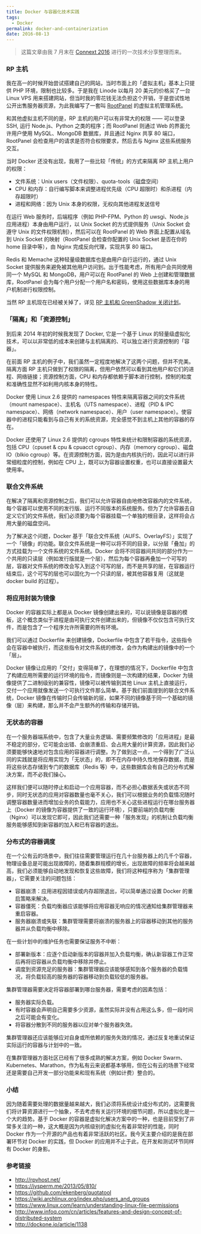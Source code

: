 ```yaml
---
title: Docker 与容器化技术实践
tags:
  - Docker
permalink: docker-and-containerization
date: 2016-08-13
---
```


> 这篇文章由我 7 月末在 [Connext 2016](http://connextconf.org) 进行的一次技术分享整理而来。

### RP 主机

我在高一的时候开始尝试搭建自己的网站，当时市面上的「虚拟主机」基本上只提供 PHP 环境，限制也比较多。于是我在 Linode 以每月 20 美元的价格买了一台 Linux VPS 用来搭建网站，但当时我的零花钱无法负担这个开销，于是尝试性地公开出售服务器资源，为此我编写了一套叫 [RootPanel](https://github.com/HackPlan/RootPanel) 的虚拟主机管理系统。

和其他虚拟主机不同的是，RP 主机的用户可以有非常大的权限 —— 可以登录 SSH, 运行 Node.js、Python 之类的程序；而 RootPanel 则通过 Web 的界面允许用户使用 MySQL、MongoDB 数据库，并且通过 Nginx 共享 80 端口，RootPanel 会检查用户的请求是否符合权限要求，然后去与 Nginx 这些系统服务交互。

当时 Docker 还没有出现，我用了一些比较「传统」的方式来隔离 RP 主机上用户的权限：

* 文件系统：Unix users（文件权限）、quota-tools（磁盘空间）
* CPU 和内存：自行编写脚本来调整进程优先级（CPU 超限时）和杀进程（内存超限时）
* 进程和网络：因为 Unix 本身的权限，无权向其他进程发送信号

在运行 Web 服务时，后端程序（例如 PHP-FPM、Python 的 uwsgi、Node.js 应用进程）本身由用户运行，以 Unix Socket 的方式提供服务（Unix Socket 会遵守 Unix 的文件权限机制），然后可以在 RootPanel 的 Web 界面上配置从域名到 Unix Socket 的映射（RootPanel 会检查你配置的 Unix Socket 是否在你的 home 目录中等），由 Nginx 完成反向代理，实现共享 80 端口。

Redis 和 Memache 这种轻量级数据库也是由用户自行运行的，通过 Unix Socket 提供服务来避免被其他用户访问到。出于性能考虑，所有用户会共同使用同一个 MySQL 和 MongoDB，用户可以在 RootPanel 的 Web 上创建和管理数据库，RootPanel 会为每个用户分配一个用户名和密码，使用这些数据库本身的用户机制进行权限控制。

当然 RP 主机现在已经被关掉了，详见 [RP 主机和 GreenShadow 关闭计划](/2015/10/rpvhost-shutdown-plan/)。

### 「隔离」和「资源控制」

到后来 2014 年初的时候我发现了 Docker, 它是一个基于 Linux 的轻量级虚拟化技术，可以以非常低的成本来创建与主机隔离的、可以独立进行资源控制的「容器」。

在前面 RP 主机的例子中，我们虽然一定程度地解决了这两个问题，但并不完美。隔离方面 RP 主机只做到了权限的隔离，但用户依然可以看到其他用户和它们的进程、网络链接；资源控制方面，CPU 和内存都依赖于脚本进行控制，控制的粒度和准确性显然不如利用内核本身的特性。

Docker 使用 Linux 2.6 提供的 namespaces 特性来隔离容器之间的文件系统（mount namespace）、主机名（UTS namespace）、进程（PID & IPC namespace）、网络（network namespace）、用户（user namespace）。使容器中的进程只能看到与自己有关的系统资源，完全感觉不到主机上其他的容器的存在。

Docker 还使用了 Linux 2.6 提供的 cgroups 特性来统计和限制容器的系统资源，包括 CPU（cpuset & cpu & cpuacct cgroup）、内存（memory cgroup）、磁盘 IO（blkio cgroup）等。在资源控制方面，因为是由内核执行的，因此可以进行非常细粒度的控制，例如在 CPU 上，既可以为容器设置权重，也可以直接设置最大使用率。

### 联合文件系统

在解决了隔离和资源控制之后，我们可以允许容器自由地修改容器内的文件系统，每个容器可以使用不同的发行版、运行不同版本的系统服务。但为了允许容器去自定义它们的文件系统，我们必须要为每个容器挂载一个单独的根目录，这样将会占用大量的磁盘空间。

为了解决这个问题，Docker  基于「联合文件系统（AUFS、OverlayFS）」实现了一个「镜像」的功能。联合文件系统是一种可以将不同的目录，以分层「叠加」的方式挂载为一个文件系统的文件系统。Docker 会将不同容器间共同的部分作为一个共用的只读层（例如发行版就是一个层），然后为每个容器再叠加一个可写的层，容器对文件系统的修改会写入到这个可写的层，而不是共享的层，在容器运行结束后，这个可写的层也可以固化为一个只读的层，被其他容器复用（这就是 docker build 的过程）。

### 将应用封装为镜像

Docker 的容器实际上都是从 Docker 镜像创建出来的，可以说镜像是容器的模板，这个概念类似于进程是由可执行文件创建出来的，但镜像不仅仅包含可执行文件，而是包含了一个程序允许所需要的所有环境。

我们可以通过 Dockerfile 来创建镜像，Dockerfile 中包含了若干指令，这些指令会在容器中被执行，而这些指令对文件系统的修改，会作为构建出的镜像中的一个「层」。

Docker 镜像让应用的「交付」变得简单了，在理想的情况下，Dockerfile 中包含了构建应用所需要的运行环境的指令，而镜像则是一次构建的结果，Docker 为镜像提供了二进制级别的兼容性，镜像可以被传输到其他 Linux 主机上直接运行，交付一个应用就像发送一个可执行文件那么简单。基于我们前面提到的联合文件系统，Docker 镜像在传输时只会传输新的层，如果不同的镜像基于同一个基础的镜像（层）来构建，那么并不会产生额外的传输和存储开销。

### 无状态的容器

在一个服务器端系统中，包含了大量业务逻辑、需要频繁修改的「应用进程」是最不稳定的部分，它可能会出错、会崩溃重启、会占用大量的计算资源，因此我们必须要能够快速地对包含应用的容器进行调整。为了做到这一点，一个得到了广泛认同的实践就是将应用实现为「无状态」的，即不在内存中持久性地保存数据，而是将这些状态存储到专门的数据库（Redis 等）中，这些数据库会有自己的分布式解决方案，而不必我们操心。

这样我们便可以随时停止和启动一个应用容器，而不必担心数据丢失或状态不同步，同时无状态的应用对容器数量也毫不关心，我们可以根据业务的负载情况随时调整容器数量进而增加业务的负载能力，应用也不关心这些进程运行在哪台服务器上（Docker 的镜像为容器提供了一致的运行环境），只要前端的负载均衡（Nginx）可以发现它即可，因此我们还需要一种「服务发现」的机制让负载均衡服务能够感知到新容器的加入和已有容器的退出。

### 分布式的容器调度

在一个公有云的场景中，我们往往需要管理运行在几十台服务器上的几千个容器，物理设备总是可能出现故障的，随着集群规模的增长，出现故障的频率将会越来越高，我们必须能够自动地发现和恢复这些故障，我们将这种程序称为「集群管理器」，它需要关注的问题包括：

* 容器崩溃：应用进程因错误或内存超限退出，可以简单通过设置 Docker 的重启策略来解决。
* 容器僵死：负载均衡器应该能够将应用容器无响应的情况通知给集群管理器来重启容器。
* 服务器崩溃或失联：集群管理需要将崩溃的服务器上的容器移动到其他的服务器并从负载均衡中移除。

在一些计划中的维护任务也需要保证服务不中断：

* 部署新版本：应逐个启动新版本的容器并加入负载均衡，确认新容器工作正常后再将旧容器从负载均衡中移除并停止。
* 调度到资源充足的服务器：集群管理器应该能够感知到各个服务器的负载情况，将负载较高的服务器的容器移动到负载较低的服务器。

集群管理器需要决定将容器部署到哪台服务器，需要考虑的因素包括：

* 服务器实际负载。
* 有时容器会声明自己需要多少资源，虽然实际并没有占用这么多，但一段时间之后可能会有变化。
* 将容器分散到不同的服务器以应对单个服务器失效。

集群管理器还应该能够应对自身或所依赖的服务失效的情况，通过反复地重试保证实际运行的容器与计划中的一致。

在集群管理器方面社区已经有了很多成熟的解决方案，例如 Docker Swarm、Kubernetes、Marathon，作为私有云来说都基本够用，但在公有云的场景下经常还是需要自己开发一部分功能来和现有系统（例如计费）整合的。

### 小结

因为随着需要处理的数据量越来越大，我们必须将系统设计成分布式的，这需要我们将计算资源进行一个抽象，不去考虑有关运行环境的细节问题，所以虚拟化是一个大的趋势。基于 Docker 的容器是虚拟化解决方案中的一种，也是目前受到了非常多关注的一种，这大概是因为内核级别的虚拟化有着非常好的性能，同时 Docker 作为一个开源的产品也有着非常活跃的社区。我今天主要介绍的是我在部署环节对 Docker 的实践，但 Docker 的应用并不止于此，在开发和测试环节同样有 Docker 的身影。

### 参考链接

* http://rpvhost.net/
* https://jysperm.me/2013/05/810/
* https://github.com/ekenberg/quotatool
* https://wiki.archlinux.org/index.php/users_and_groups
* https://www.linux.com/learn/understanding-linux-file-permissions
* http://www.infoq.com/cn/articles/features-and-design-concept-of-distributed-system
* http://dockone.io/article/1138
